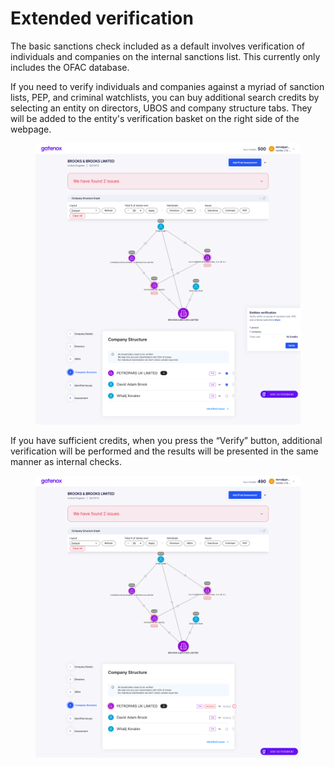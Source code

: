 # Extended verification

The basic sanctions check included as a default involves verification of individuals and companies on the internal sanctions list. This currently only includes the OFAC database.

If you need to verify individuals and companies against a myriad of sanction lists, PEP, and criminal watchlists, you can buy additional search credits by selecting an entity on directors, UBOS and company structure tabs. They will be added to the entity's verification basket on the right side of the webpage.

<figure><img src="../../.gitbook/assets/entities_verification.png" alt=""><figcaption></figcaption></figure>

If you have sufficient credits, when you press the “Verify” button, additional verification will be performed and the results will be presented in the same manner as internal checks.

<figure><img src="../../.gitbook/assets/entities_verification_result.png" alt=""><figcaption></figcaption></figure>